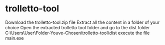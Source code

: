 # trolletto-tool

Download the trolletto-tool.zip file
Extract all the content in a folder of your choice
Open the extracted trolletto tool folder and go to the dist folder
C:\Users\User\Folder-Youve-Chosen\trolletto-tool\dist
execute the file main.exe
